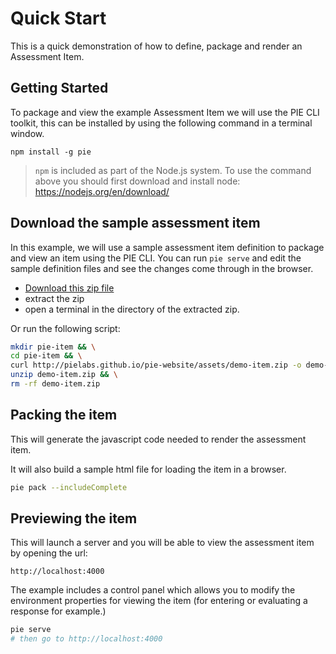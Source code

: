 # Quick Start

This is a quick demonstration of how to define, package and render an Assessment Item. 


## Getting Started

To package and view the example Assessment Item we will use the PIE CLI toolkit, this can be installed by using the following command in a terminal window.

```shell
npm install -g pie
```

> `npm` is included as part of the Node.js system. To use the command above you should first download and install node: https://nodejs.org/en/download/

## Download the sample assessment item

In this example, we will use a sample assessment item definition to package and view an item using the PIE CLI. You can run `pie serve` and edit the sample definition files and see the changes come through in the browser.

* [Download this zip file](/pie-website/assets/demo-item.zip)
* extract the zip
* open a terminal in the directory of the extracted zip.

Or run the following script:

```bash 
mkdir pie-item && \
cd pie-item && \
curl http://pielabs.github.io/pie-website/assets/demo-item.zip -o demo-item.zip && \
unzip demo-item.zip && \
rm -rf demo-item.zip
```

## Packing the item 

This will generate the javascript code needed to render the assessment item.

It will also build a sample html file for loading the item in a browser.


```bash
pie pack --includeComplete
```

## Previewing the item 

This will launch a server and you will be able to view the assessment item by opening the url:

`http://localhost:4000`

The example includes a control panel which allows you to modify the environment properties for viewing the item (for entering or evaluating a response for example.)


```bash
pie serve 
# then go to http://localhost:4000
```
